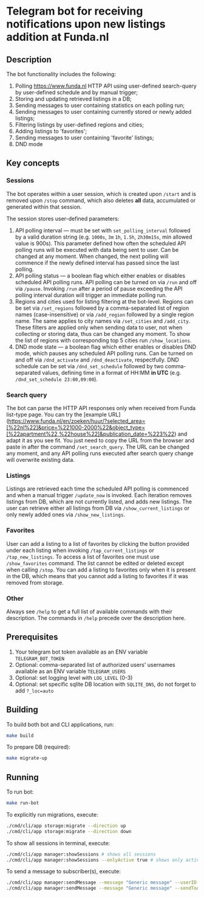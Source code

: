 # Telegram bot for receiving notifications upon new listings addition at Funda.nl

## Description

The bot functionality includes the following:

1. Polling https://www.funda.nl HTTP API using user-defined search-query by user-defined schedule and by manual trigger;
2. Storing and updating retrieved listings in a DB;
3. Sending messages to user containing statistics on each polling run;
4. Sending messages to user containing currently stored or newly added listings;
5. Filtering listings by user-defined regions and cities;
6. Adding listings to 'favorites';
7. Sending messages to user containing 'favorite' listings;
8. DND mode

## Key concepts

### Sessions

The bot operates within a user session, which is created upon `/start` and is removed upon `/stop` command, which also
deletes **all** data, accumulated or generated within that session.

The session stores user-defined parameters:
1. API polling interval — must be set with `set_polling_interval` followed by a valid duration string (e.g. `1000s`,
   `3m` `1h`, `1.5h`, `2h30m15s`, min allowed value is 900s). This parameter defined how often the scheduled API polling
   runs will be executed with data being sent to user. Can be changed at any moment. When changed, the next polling will
   commence if the newly defined interval has passed since the last polling.
2. API polling status — a boolean flag which either enables or disables scheduled API polling runs. API polling can be 
   turned on via `/run` and off via `/pause`. Invoking `/run` after a period of pause exceeding the API polling interval
   duration will trigger an immediate polling run.
3. Regions and cities used for listing filtering at the bot-level. Regions can be set via `/set_regions` followed by
   a comma-separated list of region names (case-insensitive) or via `/add_region` followed by a single region name. The
   same applies to city names via `/set_cities` and `/add_city`. These filters are applied only when sending data to user,
   not when collecting or storing data, thus can be changed any moment. To show the list of regions with corresponding
   top 5 cities run `/show_locations`.
4. DND mode state — a boolean flag which either enables or disables DND mode, which pauses any scheduled API polling
   runs. Can be turned on and off via `/dnd_activate` and `/dnd_deactivate`, respectfully. DND schedule can be set via
   `/dnd_set_schedule` followed by two comma-separated values, defining time in a format of HH:MM **in UTC**
   (e.g. `/dnd_set_schedule 23:00,09:00`).

### Search query

The bot can parse the HTTP API responses only when received from Funda list-type page. You can try the
[example URL] (https://www.funda.nl/en/zoeken/huur/?selected_area=[%22nl%22]&price=%221000-2000%22&object_type=[%22apartment%22,%22house%22]&publication_date=%223%22)
and adapt it as you see fit. You just need to copy the URL from the browser and paste in after the command
`/set_search_query`. The URL can be changed any moment, and any API polling runs executed after search query change will
overwrite existing data.

### Listings

Listings are retrieved each time the scheduled API polling is commenced and when a manual trigger `/update_now` is
invoked. Each iteration removes listings from DB, which are not currently listed, and adds new listings. The user
can retrieve either all listings from DB via `/show_current_listings` or only newly added ones via `/show_new_listings`.

### Favorites

User can add a listing to a list of favorites by clicking the button provided under each listing when invoking
`/tap_current_listings` or `/tap_new_listings`. To access a list of favorites one must use `/show_favorites` command.
The list cannot be edited or deleted except when calling `/stop`. You can add a listing to favorites only when it is
present in the DB, which means that you cannot add a listing to favorites if it was removed from storage.

### Other

Always see `/help` to get a full list of available commands with their description. The commands in `/help` precede over
the description here.

## Prerequisites

1. Your telegram bot token available as an ENV variable `TELEGRAM_BOT_TOKEN`
2. Optional: comma-separated list of authorized users' usernames available as an ENV variable `TELEGRAM_USERS`
3. Optional: set logging level with `LOG_LEVEL` (0-3) 
4. Optional: set specific sqlite DB location with `SQLITE_DNS`, do not forget to add `?_loc=auto`

## Building

To build both bot and CLI applications, run:
```bash
make build
```

To prepare DB (required):
```bash
make migrate-up
```
## Running

To run bot:
```bash
make run-bot
```

To explicitly run migrations, execute:
```bash
./cmd/cli/app storage:migrate --direction up
./cmd/cli/app storage:migrate --direction down
```

To show all sessions in terminal, execute:
```bash
./cmd/cli/app manager:showSessions # shows all sessions
./cmd/cli/app manager:showSessions --onlyActive true # shows only active sessions 
```

To send a message to subscriber(s), execute:
```bash
./cmd/cli/app manager:sendMessage --message "Generic message" --userID genericUserName --chatID 0 # sends message to one user
./cmd/cli/app manager:sendMessage --message "Generic message" --sendToAll true # sends message to all user with active sessions
```